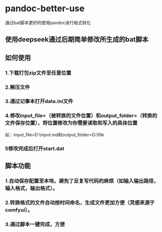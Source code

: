 # pandoc-better-use
通过bat脚本更好的使用pandoc进行格式转化

## 使用deepseek通过后期简单修改所生成的bat脚本

## 如何使用
### 1.下载打包zip文件至任意位置
### 2.解压文件
### 3.通过记事本打开data.ini文件
### 4.修改input_file=（被转换的文件位置）和output_folder=（转换的文件保存位置），将位置修改为你需要读取和写入的具体位置
如：input_file=D:\input.md和output_folder=D:\file
### 5修改完成后打开start.dat

## 脚本功能
### 1.自动保存配置至本地，避免了反复写代码的麻烦（如输入输出路径，输入格式，输出格式）。
### 2.转换格式的文件自动按时间命名，生成文件更加方便（灵感来源于comfyui）。
### 3.通过脚本一键完成，方便
